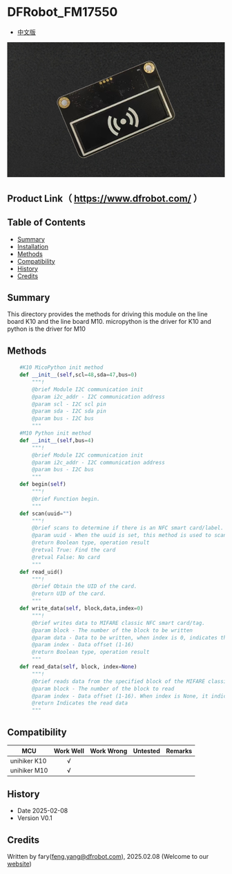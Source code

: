 # DFRobot_FM17550

* [中文版](./README_CN.md)

![正反面svg效果图](../resources/images/featured.png)

## Product Link（ https://www.dfrobot.com/ ）
    
## Table of Contents

* [Summary](#summary)
* [Installation](#installation)
* [Methods](#methods)
* [Compatibility](#compatibility)
* [History](#history)
* [Credits](#credits)

## Summary
This directory provides the methods for driving this module on the line board K10 and the line board M10. micropython is the driver for K10 and python is the driver for M10

## Methods
```Python
    #K10 MicoPython init method
    def __init__(self,scl=48,sda=47,bus=0)
        """!
        @brief Module I2C communication init
        @param i2c_addr - I2C communication address
        @param scl - I2C scl pin
        @param sda - I2C sda pin
        @param bus - I2C bus
        """
    #M10 Python init method
    def __init__(self,bus=4)
        """!
        @brief Module I2C communication init
        @param i2c_addr - I2C communication address
        @param bus - I2C bus
        """
    def begin(self)
        """!
        @brief Function begin.
        """
    def scan(uuid="")
        """!
        @brief scans to determine if there is an NFC smart card/label.
        @param uuid - When the uuid is set, this method is used to scan the card of the uuid. If the UUID is not set, it detects whether the nfc card exists
        @return Boolean type, operation result
        @retval True: Find the card
        @retval False: No card
        """
    def read_uid()
        """!
        @brief Obtain the UID of the card.
        @return UID of the card.
        """
    def write_data(self, block,data,index=0)
        """!
        @brief writes data to MIFARE classic NFC smart card/tag.
        @param block - The number of the block to be written
        @param data - Data to be written, when index is 0, indicates the size of a block to be written, when index is greater than 0, indicates a byte to be written
        @param index - Data offset (1-16)
        @return Boolean type, operation result
        """
    def read_data(self, block, index=None)
        """!
        @brief reads data from the specified block of the MIFARE classic NFC smart card/tag.
        @param block - The number of the block to read
        @param index - Data offset (1-16). When index is None, it indicates the size of a block to be read. When index is greater than 0, it indicates a byte to be read
        @return Indicates the read data
        """
```

## Compatibility

MCU                | Work Well    | Work Wrong   | Untested    | Remarks
------------------ | :----------: | :----------: | :---------: | -----
unihiker K10        |      √       |              |             | 
unihiker M10        |      √       |              |             | 


## History

- Date 2025-02-08
- Version V0.1
## Credits
Written by fary(feng.yang@dfrobot.com), 2025.02.08 (Welcome to our [website](https://www.dfrobot.com/))